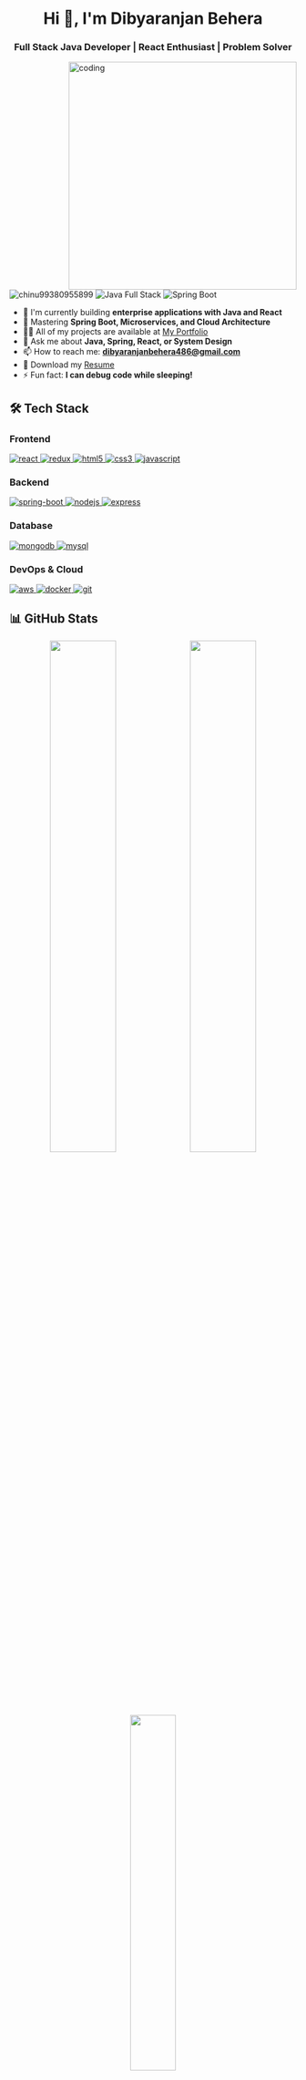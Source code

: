 <h1 align="center">Hi 👋, I'm Dibyaranjan Behera</h1>
<h3 align="center">Full Stack Java Developer | React Enthusiast | Problem Solver</h3>

<img align="right" width="400" src="https://raw.githubusercontent.com/rahuldkjain/github-profile-readme-generator/master/src/images/code.gif" alt="coding">

<p align="left"> 
  <img src="https://komarev.com/ghpvc/?username=chinu99380955899&label=Profile%20views&color=0e75b6&style=flat" alt="chinu99380955899" /> 
  <img src="https://img.shields.io/badge/Java-Full%20Stack-blue" alt="Java Full Stack">
  <img src="https://img.shields.io/badge/Spring-Boot-green" alt="Spring Boot">
</p>

- 🔭 I'm currently building **enterprise applications with Java and React**
- 🌱 Mastering **Spring Boot, Microservices, and Cloud Architecture**
- 👨‍💻 All of my projects are available at [My Portfolio](https://github.com/Dibyaranjan-Behera)
- 💬 Ask me about **Java, Spring, React, or System Design**
- 📫 How to reach me: **dibyaranjanbehera486@gmail.com**
- 📄 Download my [Resume](your-resume-link)
- ⚡ Fun fact: **I can debug code while sleeping!**

<h2 align="left">🛠 Tech Stack</h2>

<h3 align="left">Frontend</h3>
<p align="left">
  <a href="https://reactjs.org/" target="_blank"> 
    <img src="https://img.shields.io/badge/React-20232A?style=for-the-badge&logo=react&logoColor=61DAFB" alt="react"/>
  </a>
  <a href="https://redux.js.org" target="_blank"> 
    <img src="https://img.shields.io/badge/Redux-593D88?style=for-the-badge&logo=redux&logoColor=white" alt="redux"/>
  </a>
  <a href="https://www.w3.org/html/" target="_blank"> 
    <img src="https://img.shields.io/badge/HTML5-E34F26?style=for-the-badge&logo=html5&logoColor=white" alt="html5"/>
  </a>
  <a href="https://www.w3schools.com/css/" target="_blank"> 
    <img src="https://img.shields.io/badge/CSS3-1572B6?style=for-the-badge&logo=css3&logoColor=white" alt="css3"/>
  </a>
  <a href="https://developer.mozilla.org/en-US/docs/Web/JavaScript" target="_blank"> 
    <img src="https://img.shields.io/badge/JavaScript-F7DF1E?style=for-the-badge&logo=javascript&logoColor=black" alt="javascript"/>
  </a>
</p>

<h3 align="left">Backend</h3>
<p align="left">
  <a href="https://spring.io/projects/spring-boot" target="_blank"> 
    <img src="https://img.shields.io/badge/Spring_Boot-F2F4F9?style=for-the-badge&logo=spring-boot" alt="spring-boot"/>
  </a>
  <a href="https://nodejs.org" target="_blank"> 
    <img src="https://img.shields.io/badge/Node.js-339933?style=for-the-badge&logo=nodedotjs&logoColor=white" alt="nodejs"/>
  </a>
  <a href="https://expressjs.com" target="_blank"> 
    <img src="https://img.shields.io/badge/Express.js-000000?style=for-the-badge&logo=express&logoColor=white" alt="express"/>
  </a>
</p>

<h3 align="left">Database</h3>
<p align="left">
  <a href="https://www.mongodb.com/" target="_blank"> 
    <img src="https://img.shields.io/badge/MongoDB-4EA94B?style=for-the-badge&logo=mongodb&logoColor=white" alt="mongodb"/>
  </a>
  <a href="https://www.mysql.com/" target="_blank"> 
    <img src="https://img.shields.io/badge/MySQL-005C84?style=for-the-badge&logo=mysql&logoColor=white" alt="mysql"/>
  </a>
</p>

<h3 align="left">DevOps & Cloud</h3>
<p align="left">
  <a href="https://aws.amazon.com" target="_blank"> 
    <img src="https://img.shields.io/badge/Amazon_AWS-FF9900?style=for-the-badge&logo=amazonaws&logoColor=white" alt="aws"/>
  </a>
  <a href="https://docker.com" target="_blank"> 
    <img src="https://img.shields.io/badge/Docker-2CA5E0?style=for-the-badge&logo=docker&logoColor=white" alt="docker"/>
  </a>
  <a href="https://git-scm.com/" target="_blank"> 
    <img src="https://img.shields.io/badge/GIT-E44C30?style=for-the-badge&logo=git&logoColor=white" alt="git"/>
  </a>
</p>

<h2 align="left">📊 GitHub Stats</h2>

<p align="center">
  <img width="48%" src="https://github-readme-stats.vercel.app/api?username=chinu99380955899&show_icons=true&theme=radical" />
  <img width="48%" src="https://github-readme-streak-stats.herokuapp.com/?user=chinu99380955899&theme=radical" />
</p>

<p align="center">
  <img width="40%" src="https://github-readme-stats.vercel.app/api/top-langs/?username=chinu99380955899&layout=compact&theme=radical" />
</p>

<h2 align="left">🤝 Connect with me</h2>
<p align="left">
  <a href="https://www.linkedin.com/in/dibyaranjan-behera-22193b294" target="blank">
    <img src="https://img.shields.io/badge/LinkedIn-0077B5?style=for-the-badge&logo=linkedin&logoColor=white" alt="linkedin"/>
  </a>
  
  <a href="https://www.instagram.com/dibya_486/?hl=en" target="blank">
    <img src="https://img.shields.io/badge/Instagram-E4405F?style=for-the-badge&logo=instagram&logoColor=white" alt="instagram"/>
  </a>
  <a href="mailto:dibyaranjanbehera486@gmail.com" target="blank">
    <img src="https://img.shields.io/badge/Gmail-D14836?style=for-the-badge&logo=gmail&logoColor=white" alt="gmail"/>
  </a>
</p>
